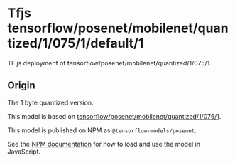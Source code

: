 # Tfjs tensorflow/posenet/mobilenet/quantized/1/075/1/default/1
TF.js deployment of tensorflow/posenet/mobilenet/quantized/1/075/1.

<!-- parent-model: tensorflow/posenet/mobilenet/quantized/1/075/1 -->

## Origin
The 1 byte quantized version.

This model is based on [tensorflow/posenet/mobilenet/quantized/1/075/1](https://tfhub.dev/tensorflow/posenet/mobilenet/quantized/1/075/1).

This model is published on NPM as `@tensorflow-models/posenet`.

See the [NPM documentation](https://www.npmjs.com/package/@tensorflow-models/posenet)
for how to load and use the model in JavaScript.
